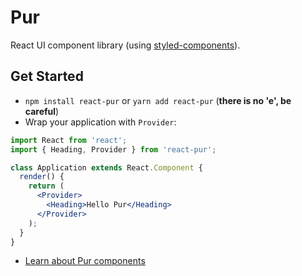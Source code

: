 # Pur
React UI component library (using [styled-components](https://www.styled-components.com)).  

## Get Started
- `npm install react-pur` or `yarn add react-pur` (**there is no 'e', be careful**)
- Wrap your application with `Provider`:
```jsx
import React from 'react';
import { Heading, Provider } from 'react-pur';

class Application extends React.Component {
  render() {
    return (
      <Provider>
        <Heading>Hello Pur</Heading>
      </Provider>
    );
  }
}
```
- [Learn about Pur components](doc/components.md)
